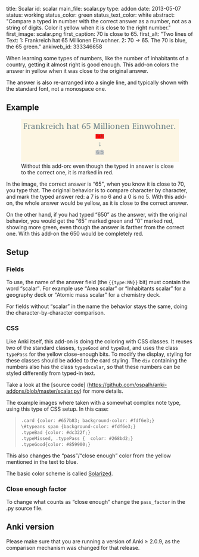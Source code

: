 title: Scalar
id: scalar
main_file: scalar.py
type: addon
date: 2013-05-07
status: working
status_color: green
status_text_color: white
abstract: "Compare a typed in number with the correct answer as a
number, not as a string of digits. Color it yellow when it is close to
the right number."
first_image: scalar.png
first_caption: 70 is close to 65.
first_alt: "Two lines of Text: 1: Frankreich hat 65 Millionen
Einwohner. 2: 70 → 65. The 70 is blue, the 65 green."
ankiweb_id: 333346658

When learning some types of numbers, like the number of inhabitants of
a country, getting it almost right is good enough. This add-on colors
the answer in yellow when it was close to the original answer.

The answer is also re-arranged into a single line, and typically shown
with the standard font, not a monospace one.


## Example

<figure>
<img src="images/compare_by_char.png" alt="Similar to the image
above. The 70 and 65 are in two lines. The 70 is gray on red, the 65
gray on gray.">
<figcaption>
Without this add-on: even though the typed in answer is close to the
correct one, it is marked in red.
</figcaption>
</figure>
In the image, the correct answer is <q>65</q>, when you know it is close to
70, you type that. The original behavior is to compare character by
character, and mark the typed answer red: a 7 is no 6 and a 0 is no
5. With this add-on, the whole answer would be yellow, as it is close
to the correct answer.

On the other hand, if you had typed <q>650</q> as the answer, with the
original behavior, you would get the <q>65</q> marked green and <q>0</q> marked
red, showing more green, even though the answer is farther from the
correct one.  With this add-on the 650 would be completely red.

## Setup

### Fields

To use, the name of the answer field (the `{{type:NN}}` bit) must
contain the word <q>scalar</q>. For example use <q>Area scalar</q> or
<q>Inhabitants scalar</q> for a geography deck or <q>Atomic mass
scalar</q> for a chemistry deck.

For fields without
<q>scalar</q> in the name the behavior stays the same, doing the
character-by-character comparison.

### CSS

Like Anki itself, this add-on is doing the coloring with CSS
classes. It reuses two of the standard classes, `typeGood` and
`typeBad`, and uses the class `typePass` for the yellow close-enough
bits. To modify the display, styling for these classes should be added
to the card styling. The `div` containing the numbers also has the
class `typedscalar`, so that these numbers can be styled differently
from typed-in text.

Take a look at the [source code]
(https://github.com/ospalh/anki-addons/blob/master/scalar.py) for more
details.

The example images where taken with a somewhat complex note
type, using this type of CSS setup. In this case:
<blockquote class=lsting><pre><code><span>.card {color: #657b83; background-color: #fdf6e3;}
\#typeans span {background-color: #fdf6e3;}
.typeBad {color: #dc322f;}
.typeMissed, .typePass {  color: #268bd2;}
.typeGood{color: #859900;} </code></pre></blockquote>

This also changes the <q>pass</q>/<q>close enough</q> color from the yellow
mentioned in the text to blue.

The basic color scheme is called
[Solarized](http://ethanschoonover.com/solarized).



### Close enough factor

To change what counts as <q>close enough</q> change the `pass_factor` in
the .py source file.

## Anki version

Please make sure that you are running a version of Anki ≥ 2.0.9, as
the comparison mechanism was changed for that release.
